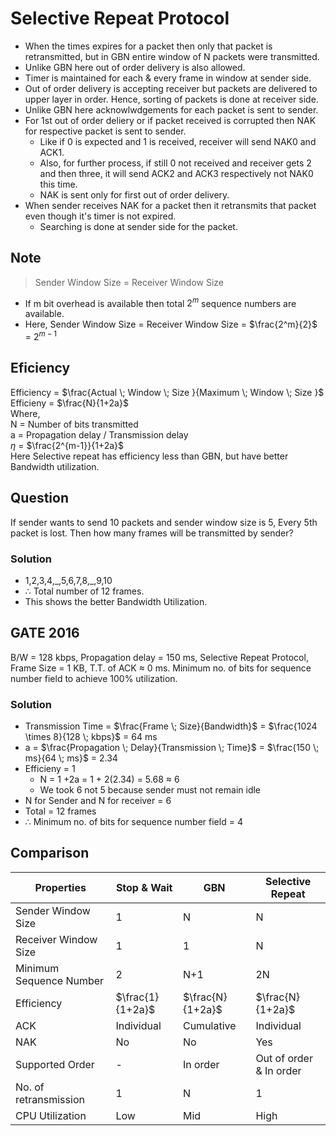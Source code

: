 # Selective Repeat Protocol

- When the times expires for a packet then only that packet is retransmitted, but in GBN entire window of N packets were transmitted.
- Unlike GBN here out of order delivery is also allowed.
- Timer is maintained for each & every frame in window at sender side.
- Out of order delivery is accepting receiver but packets are delivered to upper layer in order. Hence, sorting of packets is done at receiver side.
- Unlike GBN here acknowlwdgements for each packet is sent to sender.
- For 1st out of order deliery or if packet received is corrupted then NAK for respective packet is sent to sender.
  - Like if 0 is expected and 1 is received, receiver will send NAK0 and ACK1.
  - Also, for further process, if still 0 not received and receiver gets 2 and then three, it will send ACK2 and ACK3 respectively not NAK0 this time.
  - NAK is sent only for first out of order delivery.
- When sender receives NAK for a packet then it retransmits that packet even though it's timer is not expired.
  - Searching is done at sender side for the packet.

## Note
> Sender Window Size = Receiver Window Size

- If m bit overhead is available then total $2^m$ sequence numbers are available.
- Here, Sender Window Size = Receiver Window Size = $\frac{2^m}{2}$ = $2^{m-1}$

## Eficiency
Efficiency = $\frac{Actual \; Window \; Size }{Maximum \; Window \; Size }$  
Efficieny = $\frac{N}{1+2a}$  
Where,  
N = Number of bits transmitted  
a = Propagation delay / Transmission delay  
$\eta$ = $\frac{2^{m-1}}{1+2a}$  
Here Selective repeat has efficiency less than GBN, but have better Bandwidth utilization.

## Question
If sender wants to send 10 packets and sender window size is 5, Every 5th packet is lost. Then how many frames will be transmitted by sender?

### Solution
- 1,2,3,4,\_,5,6,7,8,\_,9,10
- $\therefore$ Total number of 12 frames.
- This shows the better Bandwidth Utilization.

## GATE 2016
B/W = 128 kbps, Propagation delay = 150 ms, Selective Repeat Protocol, Frame Size = 1 KB, T.T. of ACK $\approx$ 0 ms. Minimum no. of bits for sequence number field to achieve 100% utilization.

### Solution
- Transmission Time = $\frac{Frame \; Size}{Bandwidth}$ = $\frac{1024 \times 8}{128 \; kbps}$ = 64 ms
- a = $\frac{Propagation \; Delay}{Transmission \; Time}$ = $\frac{150 \; ms}{64 \; ms}$ = 2.34
- Efficieny = 1
  - N = 1 +2a = 1 + 2(2.34) = 5.68 $\approx$ 6
  - We took 6 not 5 because sender must not remain idle
- N for Sender and N for receiver = 6
- Total = 12 frames
- $\therefore$ Minimum no. of bits for sequence number field = 4

## Comparison

| Properties| Stop & Wait | GBN | Selective Repeat |
|---|---|---|---|
| Sender Window Size | 1 | N | N |
| Receiver Window Size | 1 | 1 | N |
| Minimum Sequence Number | 2 | N+1 | 2N |
|Efficiency| $\frac{1}{1+2a}$ | $\frac{N}{1+2a}$ | $\frac{N}{1+2a}$ |
| ACK | Individual | Cumulative | Individual |
| NAK | No | No | Yes |
| Supported Order | - | In order | Out of order & In order |
| No. of retransmission | 1 | N | 1 |
| CPU Utilization | Low | Mid | High |